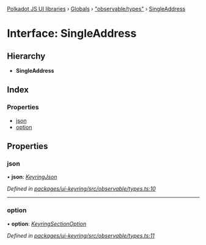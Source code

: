 [Polkadot JS UI libraries](../README.md) › [Globals](../globals.md) › ["observable/types"](../modules/_observable_types_.md) › [SingleAddress](_observable_types_.singleaddress.md)

# Interface: SingleAddress

## Hierarchy

* **SingleAddress**

## Index

### Properties

* [json](_observable_types_.singleaddress.md#json)
* [option](_observable_types_.singleaddress.md#option)

## Properties

###  json

• **json**: *[KeyringJson](_types_.keyringjson.md)*

*Defined in [packages/ui-keyring/src/observable/types.ts:10](https://github.com/polkadot-js/ui/blob/5e86263f/packages/ui-keyring/src/observable/types.ts#L10)*

___

###  option

• **option**: *[KeyringSectionOption](_options_types_.keyringsectionoption.md)*

*Defined in [packages/ui-keyring/src/observable/types.ts:11](https://github.com/polkadot-js/ui/blob/5e86263f/packages/ui-keyring/src/observable/types.ts#L11)*
